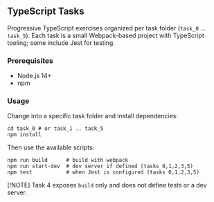 ## TypeScript Tasks

Progressive TypeScript exercises organized per task folder (`task_0` … `task_5`). Each task is a small Webpack-based project with TypeScript tooling; some include Jest for testing.

### Prerequisites

- Node.js 14+
- npm

### Usage

Change into a specific task folder and install dependencies:

```
cd task_0 # or task_1 .. task_5
npm install
```

Then use the available scripts:

```
npm run build      # build with webpack
npm run start-dev  # dev server if defined (tasks 0,1,2,3,5)
npm test           # when Jest is configured (tasks 0,1,2,3,5)
```

[!NOTE]
Task 4 exposes `build` only and does not define tests or a dev server.
